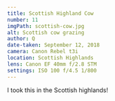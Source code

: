 ```yaml
---
title: Scottish Highland Cow
number: 11
imgPath: scottish-cow.jpg
alt: Scottish cow grazing
author: Q
date-taken: September 12, 2018
camera: Canon Rebel t3i
location: Scottish Highlands
lens: Canon EF 40mm f/2.8 STM
settings: ISO 100 f/4.5 1/800
---
```

I took this in the Scottish highlands!
